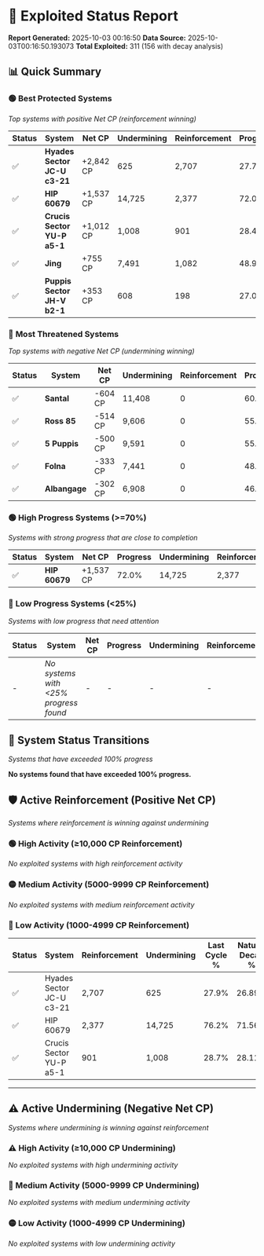 # 🌟 Exploited Status Report

**Report Generated:** 2025-10-03 00:16:50
**Data Source:** 2025-10-03T00:16:50.193073
**Total Exploited:** 311 (156 with decay analysis)

## 📊 Quick Summary

### 🟢 **Best Protected Systems**
*Top systems with positive Net CP (reinforcement winning)*

| Status | System | Net CP | Undermining | Reinforcement | Progress |
|--------|--------|--------|-------------|---------------|----------|
| ✅ | **Hyades Sector JC-U c3-21** | +2,842 CP | 625 | 2,707 | 27.7% |
| ✅ | **HIP 60679** | +1,537 CP | 14,725 | 2,377 | 72.0% |
| ✅ | **Crucis Sector YU-P a5-1** | +1,012 CP | 1,008 | 901 | 28.4% |
| ✅ | **Jing** | +755 CP | 7,491 | 1,082 | 48.9% |
| ✅ | **Puppis Sector JH-V b2-1** | +353 CP | 608 | 198 | 27.0% |

### 🔴 **Most Threatened Systems**
*Top systems with negative Net CP (undermining winning)*

| Status | System | Net CP | Undermining | Reinforcement | Progress |
|--------|--------|--------|-------------|---------------|----------|
| ✅ | **Santal** | -604 CP | 11,408 | 0 | 60.9% |
| ✅ | **Ross 85** | -514 CP | 9,606 | 0 | 55.1% |
| ✅ | **5 Puppis** | -500 CP | 9,591 | 0 | 55.1% |
| ✅ | **Folna** | -333 CP | 7,441 | 0 | 48.4% |
| ✅ | **Albangage** | -302 CP | 6,908 | 0 | 46.7% |

### 🟢 **High Progress Systems (>=70%)**
*Systems with strong progress that are close to completion*

| Status | System | Net CP | Progress | Undermining | Reinforcement |
|--------|--------|--------|----------|-------------|---------------|
| ✅ | **HIP 60679** | +1,537 CP | 72.0% | 14,725 | 2,377 |

### 🔴 **Low Progress Systems (<25%)**
*Systems with low progress that need attention*

| Status | System | Net CP | Progress | Undermining | Reinforcement |
|--------|--------|--------|----------|-------------|---------------|
| - | *No systems with <25% progress found* | - | - | - | - |
## 🔄 System Status Transitions
*Systems that have exceeded 100% progress*

**No systems found that have exceeded 100% progress.**

## 🛡️ Active Reinforcement (Positive Net CP)
*Systems where reinforcement is winning against undermining*

### 🟢 High Activity (≥10,000 CP Reinforcement)

*No exploited systems with high reinforcement activity*

### 🟡 Medium Activity (5000-9999 CP Reinforcement)

*No exploited systems with medium reinforcement activity*

### 🔴 Low Activity (1000-4999 CP Reinforcement)

| Status | System | Reinforcement | Undermining | Last Cycle % | Natural Decay % | Current Progress % | Current CP | Net CP | Activity |
|--------|--------|---------------|-------------|--------------|-----------------|-------------------|------------|--------|----------|
| ✅ | Hyades Sector JC-U c3-21 | 2,707 | 625 | 27.9% | 26.89% | 27.7% | 96,949 | +2,842 | 🔵 Low Reinforcement |
| ✅ | HIP 60679 | 2,377 | 14,725 | 76.2% | 71.56% | 72.0% | 252,000 | +1,537 | 🔵 Low Reinforcement |
| ✅ | Crucis Sector YU-P a5-1 | 901 | 1,008 | 28.7% | 28.11% | 28.4% | 99,399 | +1,012 | 🔵 Low Reinforcement |


---

## ⚠️ Active Undermining (Negative Net CP)
*Systems where undermining is winning against reinforcement*

### ⚠️ High Activity (≥10,000 CP Undermining)

*No exploited systems with high undermining activity*

### 🔶 Medium Activity (5000-9999 CP Undermining)

*No exploited systems with medium undermining activity*

### 🟡 Low Activity (1000-4999 CP Undermining)

*No exploited systems with low undermining activity*
